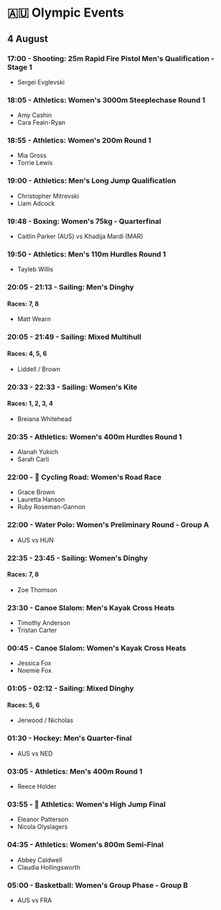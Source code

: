 # 🇦🇺 Olympic Events

## 4 August

### 17:00 - Shooting: 25m Rapid Fire Pistol Men's Qualification - Stage 1
* Sergei Evglevski

### 18:05 - Athletics: Women's 3000m Steeplechase Round 1
* Amy Cashin
* Cara Feain-Ryan

### 18:55 - Athletics: Women's 200m Round 1
* Mia Gross
* Torrie Lewis

### 19:00 - Athletics: Men's Long Jump Qualification
* Christopher Mitrevski
* Liam Adcock

### 19:48 - Boxing: Women's 75kg - Quarterfinal
* Caitlin Parker (AUS) vs Khadija Mardi (MAR)

### 19:50 - Athletics: Men's 110m Hurdles Round 1
* Tayleb Willis

### 20:05 - 21:13 - Sailing: Men's Dinghy
#### Races: 7, 8
* Matt Wearn

### 20:05 - 21:49 - Sailing: Mixed Multihull
#### Races: 4, 5, 6
* Liddell / Brown

### 20:33 - 22:33 - Sailing: Women's Kite
#### Races: 1, 2, 3, 4
* Breiana Whitehead

### 20:35 - Athletics: Women's 400m Hurdles Round 1
* Alanah Yukich
* Sarah Carli

### 22:00 - 🏅 Cycling Road: Women's Road Race
* Grace Brown
* Lauretta Hanson
* Ruby Roseman-Gannon

### 22:00 - Water Polo: Women's Preliminary Round - Group A
* AUS vs HUN

### 22:35 - 23:45 - Sailing: Women's Dinghy
#### Races: 7, 8
* Zoe Thomson

### 23:30 - Canoe Slalom: Men's Kayak Cross Heats
* Timothy Anderson
* Tristan Carter

### 00:45 - Canoe Slalom: Women's Kayak Cross Heats
* Jessica Fox
* Noemie Fox

### 01:05 - 02:12 - Sailing: Mixed Dinghy
#### Races: 5, 6
* Jerwood / Nicholas

### 01:30 - Hockey: Men's Quarter-final
* AUS vs NED

### 03:05 - Athletics: Men's 400m Round 1
* Reece Holder

### 03:55 - 🏅 Athletics: Women's High Jump Final
* Eleanor Patterson
* Nicola Olyslagers

### 04:35 - Athletics: Women's 800m Semi-Final
* Abbey Caldwell
* Claudia Hollingsworth

### 05:00 - Basketball: Women's Group Phase - Group B
* AUS vs FRA

